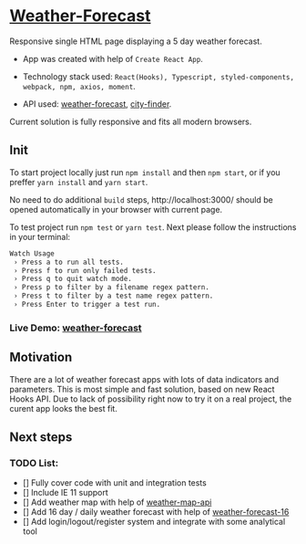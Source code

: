 # [Weather-Forecast](https://tonik1204.github.io/weather-forecast/)

<!-- TOC -->

Responsive single HTML page displaying a 5 day weather forecast.

- App was created with help of `Create React App`.

- Technology stack used: `React(Hooks), Typescript, styled-components, webpack, npm, axios, moment`.

- API used: [weather-forecast](`https://openweathermap.org/forecast5`), [city-finder](`https://developers.teleport.org/api/`).

Current solution is fully responsive and fits all modern browsers.

## Init

<!-- TOC -->

To start project locally just run `npm install` and then `npm start`, or if you preffer `yarn install` and `yarn start`.

No need to do additional `build` steps, http://localhost:3000/ should be opened automatically in your browser with current page.

To test project run `npm test` or `yarn test`.
Next please follow the instructions in your terminal:

```sh
Watch Usage
 › Press a to run all tests.
 › Press f to run only failed tests.
 › Press q to quit watch mode.
 › Press p to filter by a filename regex pattern.
 › Press t to filter by a test name regex pattern.
 › Press Enter to trigger a test run.
 ```

### Live Demo: [weather-forecast](https://tonik1204.github.io/weather-forecast/)

## Motivation

<!-- TOC -->

There are a lot of weather forecast apps with lots of data indicators and parameters. This is most simple and fast solution, based on new React Hooks API. Due to lack of possibility right now to try it on a real project, the curent app looks the best fit.

## Next steps

<!-- TOC -->

### TODO List:

* [] Fully cover code with unit and integration tests
* [] Include IE 11 support
* [] Add weather map with help of [weather-map-api](https://openweathermap.org/api/weather-map-2)
* [] Add 16 day / daily weather forecast with help of [weather-forecast-16](https://openweathermap.org/forecast16)
* [] Add login/logout/register system and integrate with some analytical tool
